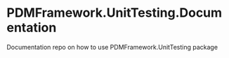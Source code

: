 # PDMFramework.UnitTesting.Documentation
Documentation repo on how to use PDMFramework.UnitTesting package 
